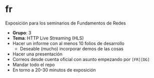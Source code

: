 # fr

Exposición para los seminarios de Fundamentos de Redes

- **Grupo**: 3
- **Tema**: HTTP Live Streaming (HLS)
- Hacer un informe con al menos 10 folios de desarrollo
  - Deseable (mucho) incorporar demos de las cosas
- Hacer una presentación
- Correos desde cuenta oficial con asunto empezando por `[FR][DG]`
- Mandar todo el repo
- En torno a 20-30 minutos de exposición
